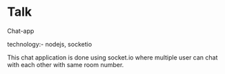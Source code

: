# Talk
Chat-app

technology:- nodejs, socketio

This chat application is done using socket.io where multiple user can chat with each other with same room number.
